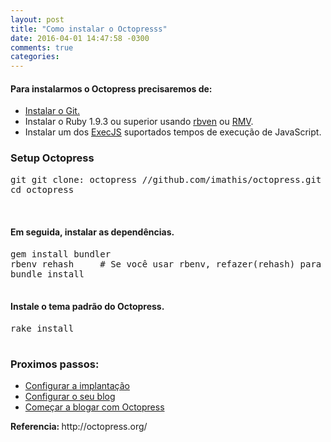 ```yaml
---
layout: post
title: "Como instalar o Octopresss"
date: 2016-04-01 14:47:58 -0300
comments: true
categories: 
---
```

<h4>Para instalarmos o Octopress precisaremos de:</h4>
<ul>
<li><a href="https://git-scm.com/">Instalar o Git.</a></li>
<li>Instalar o Ruby 1.9.3 ou superior usando <a href="http://octopress.org/docs/setup/rbenv/">rbven</a> ou <a href="http://octopress.org/docs/setup/rvm/">RMV</a>.</li>
<li>Instalar um dos <a href="https://github.com/sstephenson/execjs">ExecJS</a> suportados tempos de execução de JavaScript.</li>
</ul>
<h3>Setup Octopress</h3>
<table>
<tbody>
<tr>
<pre>
<div>git git clone: ​​octopress //github.com/imathis/octopress.git
cd octopress
</div>
</pre>
</tr>
</tbody>
</table>
<h4>Em seguida, instalar as dependências.</h4>
<table>
<tbody>
<tr>
<pre>
<div>gem install bundler
rbenv rehash     # Se você usar rbenv, refazer(rehash) para ser capaz de executar o comando pacote
bundle install</div>
</pre>
</tr>
</tbody>
<h4>Instale o tema padrão do Octopress.</h4>
<pre>
<div>rake install</div>
</pre>
<h3>Proximos passos:</h3>
<ul>
<li><a href="http://octopress.org/docs/deploying" target="_blank">Configurar a implantação</a></li>
<li><a href="http://octopress.org/docs/configuring" target="_blank">Configurar o seu blog</a></li>
<li><a href="http://octopress.org/docs/blogging" target="_blank">Começar a blogar com Octopress</a></li>
</ul>
<strong>Referencia: </strong>http://octopress.org/
